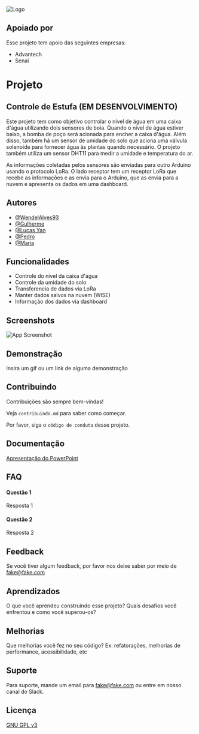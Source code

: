 
![Logo](https://dev-to-uploads.s3.amazonaws.com/uploads/articles/th5xamgrr6se0x5ro4g6.png)


## Apoiado por

Esse projeto tem apoio das seguintes empresas:

- Advantech
- Senai


# Projeto
## Controle de Estufa (EM DESENVOLVIMENTO)

Este projeto tem como objetivo controlar o nível de água em uma caixa d'água utilizando dois sensores de boia. Quando o nível de água estiver baixo, a bomba de poço será acionada para encher a caixa d'água. Além disso, também há um sensor de umidade do solo que aciona uma válvula solenoide para fornecer água às plantas quando necessário. O projeto também utiliza um sensor DHT11 para medir a umidade e temperatura do ar.

As informações coletadas pelos sensores são enviadas para outro Arduino usando o protocolo LoRa. O lado receptor tem um receptor LoRa que recebe as informações e as envia para o Arduino, que as envia para a nuvem e apresenta os dados em uma dashboard.

## Autores

- [@WendelAlves93](https://www.github.com/WendelAlves93)
- [@Gulherme](https://www.github.com/WendelAlves93)
- [@Lucas Yan](https://www.github.com/WendelAlves93)
- [@Pedro](https://www.github.com/WendelAlves93)
- [@Maria](https://www.github.com/WendelAlves93)

## Funcionalidades

- Controle do nivel da caixa d'água
- Controle da umidade do solo
- Transferencia de dados via LoRa
- Manter dados salvos na nuvem (WISE)
- Informação dos dados via dashboard


## Screenshots

![App Screenshot](https://via.placeholder.com/468x300?text=App+Screenshot+Here)


## Demonstração

Insira um gif ou um link de alguma demonstração


## Contribuindo

Contribuições são sempre bem-vindas!

Veja `contribuindo.md` para saber como começar.

Por favor, siga o `código de conduta` desse projeto.


## Documentação

[Apresentação do PowerPoint](https://link-da-documentação)


## FAQ

#### Questão 1

Resposta 1

#### Questão 2

Resposta 2


## Feedback

Se você tiver algum feedback, por favor nos deixe saber por meio de fake@fake.com


## Aprendizados

O que você aprendeu construindo esse projeto? Quais desafios você enfrentou e como você superou-os?


## Melhorias

Que melhorias você fez no seu código? Ex: refatorações, melhorias de performance, acessibilidade, etc


## Suporte

Para suporte, mande um email para fake@fake.com ou entre em nosso canal do Slack.


## Licença

[GNU GPL v3](https://choosealicense.com/licenses/gpl-3.0/)

